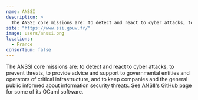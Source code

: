 ```yaml
---
name: ANSSI
description: > 
  The ANSSI core missions are: to detect and react to cyber attacks, to prevent threats, to provide advice and support to governmental entities and operators of critical infrastructure, and to keep companies and the general public informed about information security threats
site: "https://www.ssi.gouv.fr/"
image: users/anssi.png
locations: 
  - France
consortium: false
---
```


The ANSSI core missions are: to detect and react to cyber attacks, to prevent threats, to provide advice and support to governmental entities and operators of critical infrastructure, and to keep companies and the general public informed about information security threats. See [ANSII's GitHub page](https://github.com/anssi-fr) for some of its OCaml software.
